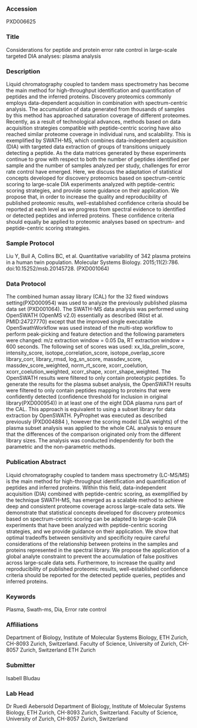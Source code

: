 ### Accession
PXD006625

### Title
Considerations for peptide and protein error rate control in large-scale targeted DIA analyses: plasma analysis

### Description
Liquid chromatography coupled to tandem mass spectrometry has become the main method for high-throughput identification and quantification of peptides and the inferred proteins. Discovery proteomics commonly employs data-dependent acquisition in combination with spectrum-centric analysis. The accumulation of data generated from thousands of samples by this method has approached saturation coverage of different proteomes. Recently, as a result of technological advances, methods based on data acquisition strategies compatible with peptide-centric scoring have also reached similar proteome coverage in individual runs, and scalability. This is exemplified by SWATH-MS, which combines data-independent acquisition (DIA) with targeted data extraction of groups of transitions uniquely detecting a peptide. As the data matrices generated by these experiments continue to grow with respect to both the number of peptides identified per sample and the number of samples analyzed per study, challenges for error rate control have emerged. Here, we discuss the adaptation of statistical concepts developed for discovery proteomics based on spectrum-centric scoring to large-scale DIA experiments analyzed with peptide-centric scoring strategies, and provide some guidance on their application. We propose that, in order to increase the quality and reproducibility of published proteomic results, well-established confidence criteria should be reported at each level as we progress from spectral evidence to identified or detected peptides and inferred proteins. These confidence criteria should equally be applied to proteomic analyses based on spectrum- and peptide-centric scoring strategies.

### Sample Protocol
Liu Y, Buil A, Collins BC, et al. Quantitative variability of 342 plasma proteins in a human twin population. Molecular Systems Biology. 2015;11(2):786. doi:10.15252/msb.20145728. (PXD001064)

### Data Protocol
The combined human assay library (CAL) for the 32 fixed windows setting(PXD000954) was used to analyze the previously published plasma data set (PXD001064). The SWATH-MS data analysis was performed using OpenSWATH (OpenMS v2.0) essentially as described (Röst et al. PMID:24727770) except that the improved single executable OpenSwathWorkflow was used instead of the multi-step workflow to perform peak-picking and feature detection and the following parameters were changed: m/z extraction window = 0.05 Da, RT extraction window = 600 seconds. The following set of scores was used: xx_lda_prelim_score, intensity_score, isotope_correlation_score, isotope_overlap_score library_corr, library_rmsd, log_sn_score, massdev_score, massdev_score_weighted, norm_rt_score, xcorr_coelution, xcorr_coelution_weighted, xcorr_shape, xcorr_shape_weighted.   The OpenSWATH results were filtered to only contain proteotypic peptides. To generate the results for the plasma subset analysis, the OpenSWATH results were filtered to only contain peptides mapping to proteins that were confidently detected (confidence threshold for inclusion in original library(PXD000954)) in at least one of the eight DDA plasma runs part of the CAL. This approach is equivalent to using a subset library for data extraction by OpenSWATH.  PyProphet was executed as described previously (PXD004884 ), however the scoring model (LDA weights) of the plasma subset analysis was applied to the whole CAL analysis to ensure that the differences of the comparison originated only from the different library sizes. The analysis was conducted independently for both the parametric and the non-parametric methods.

### Publication Abstract
Liquid chromatography coupled to tandem mass spectrometry (LC-MS/MS) is the main method for high-throughput identification and quantification of peptides and inferred proteins. Within this field, data-independent acquisition (DIA) combined with peptide-centric scoring, as exemplified by the technique SWATH-MS, has emerged as a scalable method to achieve deep and consistent proteome coverage across large-scale data sets. We demonstrate that statistical concepts developed for discovery proteomics based on spectrum-centric scoring can be adapted to large-scale DIA experiments that have been analyzed with peptide-centric scoring strategies, and we provide guidance on their application. We show that optimal tradeoffs between sensitivity and specificity require careful considerations of the relationship between proteins in the samples and proteins represented in the spectral library. We propose the application of a global analyte constraint to prevent the accumulation of false positives across large-scale data sets. Furthermore, to increase the quality and reproducibility of published proteomic results, well-established confidence criteria should be reported for the detected peptide queries, peptides and inferred proteins.

### Keywords
Plasma, Swath-ms, Dia, Error rate control

### Affiliations
Department of Biology, Institute of Molecular Systems Biology, ETH Zurich, CH-8093 Zurich, Switzerland. Faculty of Science, University of Zurich, CH-8057 Zurich, Switzerland
ETH Zurich

### Submitter
Isabell Bludau

### Lab Head
Dr Ruedi Aebersold
Department of Biology, Institute of Molecular Systems Biology, ETH Zurich, CH-8093 Zurich, Switzerland. Faculty of Science, University of Zurich, CH-8057 Zurich, Switzerland


